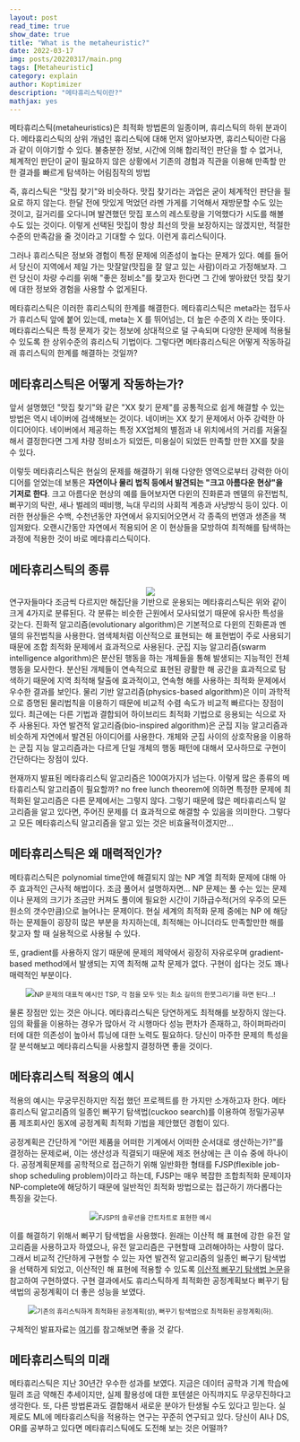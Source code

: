 ```yaml
---
layout: post
read_time: true
show_date: true
title: "What is the metaheuristic?"
date: 2022-03-17
img: posts/20220317/main.png
tags: [Metaheuristic]
category: explain
author: Koptimizer
description: "메타휴리스틱이란?"
mathjax: yes
---
```

메타휴리스틱(metaheuristics)은 최적화 방법론의 일종이며, 휴리스틱의 하위 분과이다. 메타휴리스틱의 상위 개념인 휴리스틱에 대해 먼저 알아보자면, 휴리스틱이란 다음과 같이 이야기할 수 있다.
<tweet>불충분한 정보, 시간에 의해 합리적인 판단을 할 수 없거나, 체계적인 판단이 굳이 필요하지 않은 상황에서 기존의 경험과 직관을 이용해 만족할 만한 결과를 빠르게 탐색하는 어림짐작의 방법</tweet>

즉, 휴리스틱은 "맛집 찾기"와 비슷하다. 맛집 찾기라는 과업은 굳이 체계적인 판단을 필요로 하지 않는다. 한달 전에 맛있게 먹었던 라멘 가게를 기억해서 재방문할 수도 있는 것이고, 길거리를 오다니며 발견했던 맛집 포스의 레스토랑을 기억했다가 시도를 해볼 수도 있는 것이다. 이렇게 선택된 맛집이 항상 최선의 맛을 보장하지는 않겠지만, 적절한 수준의 만족감을 줄 것이라고 기대할 수 있다. 이런게 휴리스틱이다. 

그러나 휴리스틱은 정보와 경험이 특정 문제에 의존성이 높다는 문제가 있다. 예를 들어서 당신이 지역에서 제일 가는 맛잘알(맛집을 잘 알고 있는 사람)이라고 가정해보자. 그런 당신이 차량 수리를 위해 "좋은 정비소"를 찾고자 한다면 그 간에 쌓아왔던 맛집 찾기에 대한 정보와 경험을 사용할 수 없게된다.

메타휴리스틱은 이러한 휴리스틱의 한계를 해결한다. 메타휴리스틱은 meta라는 접두사가 휴리스틱 앞에 붙어 있는데, meta는 X 를 뛰어넘는, 더 높은 수준의 X 라는 뜻이다. 메타휴리스틱은 특정 문제가 갖는 정보에 상대적으로 덜 구속되며 다양한 문제에 적용될 수 있도록 한 상위수준의 휴리스틱 기법이다. 그렇다면 메타휴리스틱은 어떻게 작동하길래 휴리스틱의 한계를 해결하는 것일까?

## 메타휴리스틱은 어떻게 작동하는가?
앞서 설명했던 "맛집 찾기"와 같은 "XX 찾기 문제"를 공통적으로 쉽게 해결할 수 있는 방법은 역시 네이버에 검색해보는 것이다. 네이버는 XX 찾기 문제에서 아주 강력한 아이디어이다. 네이버에서 제공하는 특정 XX업체의 별점과 내 위치에서의 거리를 저울질해서 결정한다면 그게 차량 정비소가 되었든, 미용실이 되었든 만족할 만한 XX를 찾을 수 있다. 

이렇듯 메타휴리스틱은 현실의 문제를 해결하기 위해 다양한 영역으로부터 강력한 아이디어를 얻었는데 보통은 <b>자연이나 물리 법칙 등에서 발견되는 "크고 아름다운 현상"을 기저로 한다</b>. 크고 아름다운 현상의 예를 들어보자면 다윈의 진화론과 멘델의 유전법칙, 뻐꾸기의 탁란, 새나 벌레의 떼비행, 늑대 무리의 사회적 계층과 사냥방식 등이 있다. 이러한 현상들은 수백, 수천년동안 자연에서 유지되어오면서 각 종족의 번영과 생존을 책임져왔다. 오랜시간동안 자연에서 적용되어 온 이 현상들을 모방하여 최적해를 탐색하는 과정에 적용한 것이 바로 메타휴리스틱이다.

## 메타휴리스틱의 종류
<center><img src = "./assets/img/posts/20220317/type.png"></center>
연구자들마다 조금씩 다르지만 해집단을 기반으로 운용되는 메타휴리스틱은 위와 같이 크게 4가지로 분류된다. 각 분류는 비슷한 근원에서 모사되었기 때문에 유사한 특성을 갖는다. 진화적 알고리즘(evolutionary algorithm)은 기본적으로 다윈의 진화론과 멘델의 유전법칙을 사용한다. 염색체처럼 이산적으로 표현되는 해 표현법이 주로 사용되기 때문에 조합 최적화 문제에서 효과적으로 사용된다. 군집 지능 알고리즘(swarm intelligence algorithm)은 분산된 행동을 하는 개체들을 통해 발생되는 지능적인 전체 행동을 모사한다. 분산된 개체들이 연속적으로 표현된 광활한 해 공간을 효과적으로 탐색하기 때문에 지역 최적해 탈출에 효과적이고, 연속형 해를 사용하는 최적화 문제에서 우수한 결과를 보인다. 물리 기반 알고리즘(physics-based algorithm)은 이미 과학적으로 증명된 물리법칙을 이용하기 때문에 비교적 수렴 속도가 비교적 빠르다는 장점이 있다. 최근에는 다른 기법과 결합되어 하이브리드 최적화 기법으로 응용되는 식으로 자주 사용된다. 자연 발견적 알고리즘(bio-inspired algorithm)은 군집 지능 알고리즘과 비슷하게 자연에서 발견된 아이디어를 사용한다. 개체와 군집 사이의 상호작용을 이용하는 군집 지능 알고리즘과는 다르게 단일 개체의 행동 패턴에 대해서 모사하므로 구현이 간단하다는 장점이 있다.

현재까지 발표된 메타휴리스틱 알고리즘은 100여가지가 넘는다. 이렇게 많은 종류의 메타휴리스틱 알고리즘이 필요할까? no free lunch theorem에 의하면 특정한 문제에 최적화된 알고리즘은 다른 문제에서는 그렇지 않다. 그렇기 때문에 많은 메타휴리스틱 알고리즘을 알고 있다면, 주어진 문제를 더 효과적으로 해결할 수 있음을 의미한다. 그렇다고 모든 메타휴리스틱 알고리즘을 알고 있는 것은 비효율적이겠지만...

## 메타휴리스틱은 왜 매력적인가?
메타휴리스틱은 polynomial time안에 해결되지 않는 NP 계열 최적화 문제에 대해 아주 효과적인 근사적 해법이다. 조금 풀어서 설명하자면... NP 문제는 풀 수는 있는 문제이나 문제의 크기가 조금만 커져도 풀이에 필요한 시간이 기하급수적(거의 우주의 모든 원소의 갯수만큼)으로 늘어나는 문제이다. 현실 세계의 최적화 문제 중에는 NP 에 해당하는 문제들이 굉장히 많은 부분을 차지하는데, 최적해는 아니더라도 만족할만한 해를 찾고자 할 때 실용적으로 사용될 수 있다.

또, gradient를 사용하지 않기 때문에 문제의 제약에서 굉장히 자유로우며 gradient-based method에서 발생되는 지역 최적해 교착 문제가 없다. 구현이 쉽다는 것도 꽤나 매력적인 부분이다.
<center><img src = "./assets/img/posts/20220317/tsp.png"><small>NP 문제의 대표적 예시인 TSP, 각 점을 모두 잇는 최소 길이의 한붓그리기를 하면 된다...!</small></center>

물론 장점만 있는 것은 아니다. 메타휴리스틱은 당연하게도 최적해를 보장하지 않는다. 임의 확률을 이용하는 경우가 많아서 각 시행마다 성능 편차가 존재하고, 하이퍼파라미터에 대한 의존성이 높아서 튜닝에 대한 노력도 필요하다. 당신이 마주한 문제의 특성을 잘 분석해보고 메타휴리스틱을 사용할지 결정하면 좋을 것이다.

## 메타휴리스틱 적용의 예시
적용의 예시는 무궁무진하지만 직접 했던 프로젝트를 한 가지만 소개하고자 한다. 메타휴리스틱 알고리즘의 일종인 뻐꾸기 탐색법(cuckoo search)를 이용하여 정밀가공부품 제조회사인 동X에 공정계획 최적화 기법을 제안했던 경험이 있다. 

공정계획은 간단하게 "어떤 제품을 어떠한 기계에서 어떠한 순서대로 생산하는가?"를 결정하는 문제로써, 이는 생산성과 직결되기 때문에 제조 현상에는 큰 이슈 중에 하나이다. 공정계획문제를 공학적으로 접근하기 위해 일반화한 형태를 FJSP(flexible job-shop scheduling problem)이라고 하는데, FJSP는 매우 복잡한 조합최적화 문제이자 NP-complete에 해당하기 때문에 일반적인 최적화 방법으로는 접근하기 까다롭다는 특징을 갖는다.
<center><img src = "./assets/img/posts/20220317/fjsp.png"><small>FJSP의 솔루션을 간트차트로 표현한 예시</small></center>

이를 해결하기 위해서 뻐꾸기 탐색법을 사용했다. 원래는 이산적 해 표현에 강한 유전 알고리즘을 사용하고자 하였으나, 유전 알고리즘은 구현할때 고려해야하는 사항이 많다. 그래서 비교적 간단하게 구현할 수 있는 자연 발견적 알고리즘의 일종인 뻐구기 탐색법을 선택하게 되었고, 이산적인 해 표현에 적용할 수 있도록 [이산적 뻐꾸기 탐색법 논문](https://link.springer.com/article/10.1007/s00521-013-1402-2)을 참고하여 구현하였다. 구현 결과에서도 휴리스틱하게 최적화한 공정계획보다 뻐꾸기 탐색법의 공정계획이 더 좋은 성능을 보였다.
<center><img src = "./assets/img/posts/20220317/conclusion.png"><small>기존의 휴리스틱하게 최적화된 공정계획(상), 뻐꾸기 탐색법으로 최적화된 공정계획(하).</small></center>

구체적인 발표자료는 [여기](https://github.com/koptimizer/DCS_for_FJSP/blob/main/DCS_for_FJSP.pdf)를 참고해보면 좋을 것 같다.

## 메타휴리스틱의 미래
메타휴리스틱은 지난 30년간 우수한 성과를 보였다. 지금은 데이터 공학과 기계 학습에 밀려 조금 약해진 추세이지만, 실제 활용성에 대한 포텐셜은 아직까지도 무궁무진하다고 생각한다. 또, 다른 방법론과도 결합해서 새로운 분야가 탄생될 수도 있다고 믿는다. 실제로도 ML에 메타휴리스틱을 적용하는 연구는 꾸준히 연구되고 있다. 당신이 AI나 DS, OR를 공부하고 있다면 메타휴리스틱에도 도전해 보는 것은 어떨까?

